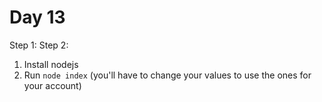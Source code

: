 # Day 13

Step 1:
Step 2:

1. Install nodejs
2. Run `node index` (you'll have to change your values to use the ones for your account)
